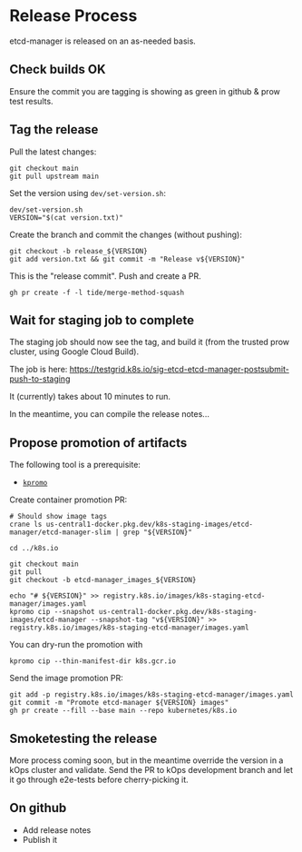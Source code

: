 # Release Process

etcd-manager is released on an as-needed basis.

## Check builds OK

Ensure the commit you are tagging is showing as green in github & prow test results.

## Tag the release

Pull the latest changes:
```
git checkout main
git pull upstream main
```

Set the version using `dev/set-version.sh`:
```
dev/set-version.sh
VERSION="$(cat version.txt)"
```

Create the branch and commit the changes (without pushing):
```
git checkout -b release_${VERSION}
git add version.txt && git commit -m "Release v${VERSION}"
```

This is the "release commit". Push and create a PR.
```
gh pr create -f -l tide/merge-method-squash
```


## Wait for staging job to complete

The staging job should now see the tag, and build it (from the trusted prow cluster, using Google Cloud Build).

The job is here: https://testgrid.k8s.io/sig-etcd-etcd-manager-postsubmit-push-to-staging

It (currently) takes about 10 minutes to run.

In the meantime, you can compile the release notes...

## Propose promotion of artifacts

The following tool is a prerequisite:

* [`kpromo`](https://github.com/kubernetes-sigs/promo-tools)

Create container promotion PR:

```
# Should show image tags
crane ls us-central1-docker.pkg.dev/k8s-staging-images/etcd-manager/etcd-manager-slim | grep "${VERSION}"
```

```
cd ../k8s.io

git checkout main
git pull
git checkout -b etcd-manager_images_${VERSION}

echo "# ${VERSION}" >> registry.k8s.io/images/k8s-staging-etcd-manager/images.yaml
kpromo cip --snapshot us-central1-docker.pkg.dev/k8s-staging-images/etcd-manager --snapshot-tag "v${VERSION}" >> registry.k8s.io/images/k8s-staging-etcd-manager/images.yaml
```

You can dry-run the promotion with

```
kpromo cip --thin-manifest-dir k8s.gcr.io
```

Send the image promotion PR:

```
git add -p registry.k8s.io/images/k8s-staging-etcd-manager/images.yaml
git commit -m "Promote etcd-manager ${VERSION} images"
gh pr create --fill --base main --repo kubernetes/k8s.io
```


## Smoketesting the release

More process coming soon, but in the meantime override the version
in a kOps cluster and validate.  Send the PR to kOps development branch and
let it go through e2e-tests before cherry-picking it.

## On github

* Add release notes
* Publish it
